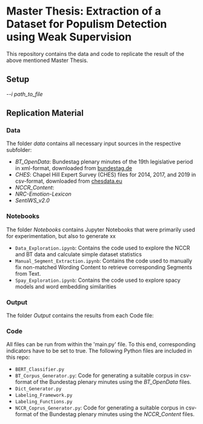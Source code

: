 # Master Thesis: Extraction of a Dataset for Populism Detection using Weak Supervision

This repository contains the data and code to replicate the result of the above mentioned Master Thesis.

## Setup
*--i path_to_file*

## Replication Material


### Data
The folder *data* contains all necessary input sources in the respective subfolder:
- *BT_OpenData*: Bundestag plenary minutes of the 19th legislative period in xml-format, downloaded from [bundestag.de](https://www.bundestag.de/services/opendata)
- *CHES*: Chapel Hill Expert Survey (CHES) files for 2014, 2017, and 2019 in csv-format, downloaded from [chesdata.eu](https://www.chesdata.eu/our-surveys) 
- *NCCR_Content*: 
- *NRC-Emotion-Lexicon*
- *SentiWS_v2.0*

### Notebooks
The folder *Notebooks* contains Jupyter Notebooks that were primarily used for experimentation, but also to generate xx
- `Data_Exploration.ipynb`: Contains the code used to explore the NCCR and BT data and calculate simple dataset statistics
- `Manual_Segment_Extraction.ipynb`: Contains the code used to manually fix non-matched Wording Content to retrieve corresponding Segments from Text.
- `Spay_Exploration.ipynb`: Contains the code used to explore spacy models and word embedding similarities

### Output
The folder *Output* contains the results from each Code file:


### Code
All files can be run from within the 'main.py' file. To this end, corresponding indicators have to be set to true.
The following Python files are included in this repo:

- `BERT_Classifier.py`
- `BT_Corpus_Generator.py`: Code for generating a suitable corpus in csv-format of the Bundestag plenary minutes using the *BT_OpenData* files.
- `Dict_Generator.py`
- `Labeling_Framework.py`
- `Labeling_Functions.py`
- `NCCR_Coprus_Generator.py`: Code for generating a suitable corpus in csv-format of the Bundestag plenary minutes using the *NCCR_Content* files.

